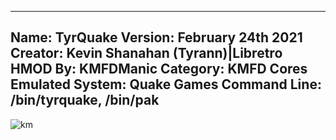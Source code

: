 -----------------------
Name: TyrQuake
Version: February 24th 2021
Creator: Kevin Shanahan (Tyrann)|Libretro
HMOD By: KMFDManic
Category: KMFD Cores
Emulated System: Quake Games
Command Line: /bin/tyrquake, /bin/pak
-----------------------
![km](https://i.imgur.com/Yti04FV.png)
